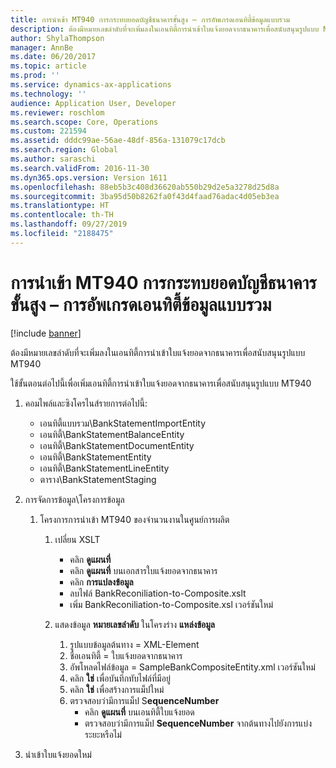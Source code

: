 ```yaml
---
title: การนำเข้า MT940 การกระทบยอดบัญชีธนาคารขั้นสูง – การอัพเกรดเอนทิตี้ข้อมูลแบบรวม
description: ต้องมีหมายเลขลำดับที่จะเพิ่มลงในเอนทิตี้การนำเข้าใบแจ้งยอดจากธนาคารเพื่อสนับสนุนรูปแบบ MT940
author: ShylaThompson
manager: AnnBe
ms.date: 06/20/2017
ms.topic: article
ms.prod: ''
ms.service: dynamics-ax-applications
ms.technology: ''
audience: Application User, Developer
ms.reviewer: roschlom
ms.search.scope: Core, Operations
ms.custom: 221594
ms.assetid: dddc99ae-56ae-48df-856a-131079c17dcb
ms.search.region: Global
ms.author: saraschi
ms.search.validFrom: 2016-11-30
ms.dyn365.ops.version: Version 1611
ms.openlocfilehash: 88eb5b3c408d36620ab550b29d2e5a3278d25d8a
ms.sourcegitcommit: 3ba95d50b8262fa0f43d4faad76adac4d05eb3ea
ms.translationtype: HT
ms.contentlocale: th-TH
ms.lasthandoff: 09/27/2019
ms.locfileid: "2188475"
---
```

# <a name="advanced-bank-reconciliation-mt940-import--composite-data-entity-upgrade"></a>การนำเข้า MT940 การกระทบยอดบัญชีธนาคารขั้นสูง – การอัพเกรดเอนทิตี้ข้อมูลแบบรวม

[!include [banner](../includes/banner.md)]

ต้องมีหมายเลขลำดับที่จะเพิ่มลงในเอนทิตี้การนำเข้าใบแจ้งยอดจากธนาคารเพื่อสนับสนุนรูปแบบ MT940 

ใช้ขั้นตอนต่อไปนี้เพื่อเพิ่มเอนทิตี้การนำเข้าใบแจ้งยอดจากธนาคารเพื่อสนับสนุนรูปแบบ MT940

1.  คอมไพล์และซิงโครไนส์รายการต่อไปนี้:
    -   เอนทิตี้แบบรวม\\BankStatementImportEntity
    -   เอนทิตี้\\BankStatementBalanceEntity
    -   เอนทิตี้\\BankStatementDocumentEntity
    -   เอนทิตี้\\BankStatementEntity
    -   เอนทิตี้\\BankStatementLineEntity
    -   ตาราง\\BankStatementStaging

2.  การจัดการข้อมูล\\โครงการข้อมูล
    1.  โครงการการนำเข้า MT940 ของจำนวนงานในศูนย์การผลิต
        1.  เปลี่ยน XSLT
            -   คลิก **ดูแผนที่**
            -   คลิก **ดูแผนที่** บนเอกสารใบแจ้งยอดจากธนาคาร
            -   คลิก **การแปลงข้อมูล**
            -   ลบไฟล์ BankReconiliation-to-Composite.xslt
            -   เพิ่ม BankReconiliation-to-Composite.xsl เวอร์ชันใหม่

        2.  แสดงข้อมูล **หมายเลขลำดับ** ในโครงร่าง **แหล่งข้อมูล**
            1.  รูปแบบข้อมูลต้นทาง = XML-Element
            2.  ชื่อเอนทิตี้ = ใบแจ้งยอดจากธนาคาร
            3.  อัพโหลดไฟล์ข้อมูล = SampleBankCompositeEntity.xml เวอร์ชันใหม่
            4.  คลิก **ใช่** เพื่อบันทึกทับไฟล์ที่มีอยู่
            5.  คลิก **ใช่** เพื่อสร้างการแม็ปใหม่
            6.  ตรวจสอบว่ามีการแม็ป S**equenceNumber**
                -   คลิก **ดูแผนที่** บนเอนทิตี้ใบแจ้งยอด
                -   ตรวจสอบว่ามีการแม็ป **SequenceNumber** จากต้นทางไปยังการแบ่งระยะหรือไม่

3.  นำเข้าใบแจ้งยอดใหม่




